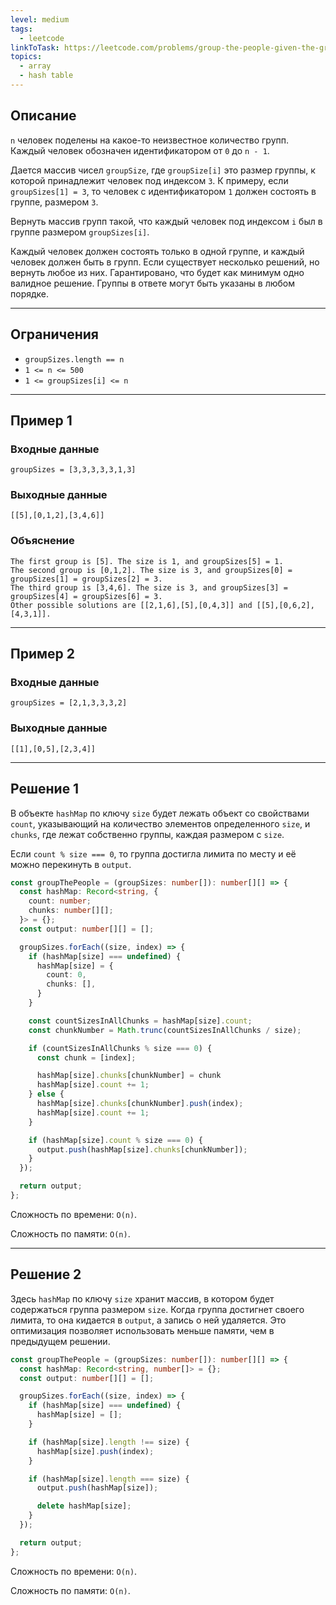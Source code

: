 ```yaml
---
level: medium
tags:
  - leetcode
linkToTask: https://leetcode.com/problems/group-the-people-given-the-group-size-they-belong-to/description/
topics:
  - array
  - hash table
---
```

## Описание

`n` человек поделены на какое-то неизвестное количество групп. Каждый человек обозначен идентификатором от `0` до `n - 1`.

Дается массив чисел `groupSize`, где `groupSize[i]` это размер группы, к которой принадлежит человек под индексом `3`. К примеру, если `groupSizes[1] = 3`, то человек с идентификатором `1` должен состоять в группе, размером `3`.

Вернуть массив групп такой, что каждый человек под индексом `i` был в группе размером `groupSizes[i]`.

Каждый человек должен состоять только в одной группе, и каждый человек должен быть в групп. Если существует несколько решений, но вернуть любое из них. Гарантировано, что будет как минимум одно валидное решение. Группы в ответе могут быть указаны в любом порядке.

---
## Ограничения

- `groupSizes.length == n`
- `1 <= n <= 500`
- `1 <= groupSizes[i] <= n`

---
## Пример 1

### Входные данные

```
groupSizes = [3,3,3,3,3,1,3]
```
### Выходные данные

```
[[5],[0,1,2],[3,4,6]]
```
### Объяснение

```
The first group is [5]. The size is 1, and groupSizes[5] = 1.
The second group is [0,1,2]. The size is 3, and groupSizes[0] = groupSizes[1] = groupSizes[2] = 3.
The third group is [3,4,6]. The size is 3, and groupSizes[3] = groupSizes[4] = groupSizes[6] = 3.
Other possible solutions are [[2,1,6],[5],[0,4,3]] and [[5],[0,6,2],[4,3,1]].
```

---
## Пример 2

### Входные данные

```
groupSizes = [2,1,3,3,3,2]
```
### Выходные данные

```
[[1],[0,5],[2,3,4]]
```

---
## Решение 1

В объекте `hashMap` по ключу `size` будет лежать объект со свойствами `count`, указывающий на количество элементов определенного `size`, и `chunks`, где лежат собственно группы, каждая размером с `size`.

Если `count % size === 0`, то группа достигла лимита по месту и её можно перекинуть в `output`.

```typescript
const groupThePeople = (groupSizes: number[]): number[][] => {
  const hashMap: Record<string, {
    count: number;
    chunks: number[][];
  }> = {};
  const output: number[][] = [];

  groupSizes.forEach((size, index) => {
    if (hashMap[size] === undefined) {
      hashMap[size] = {
        count: 0,
        chunks: [],
      }
    }

    const countSizesInAllChunks = hashMap[size].count;
    const chunkNumber = Math.trunc(countSizesInAllChunks / size);

    if (countSizesInAllChunks % size === 0) {
      const chunk = [index];

      hashMap[size].chunks[chunkNumber] = chunk
      hashMap[size].count += 1;
    } else {
      hashMap[size].chunks[chunkNumber].push(index);
      hashMap[size].count += 1;
    }

    if (hashMap[size].count % size === 0) {
      output.push(hashMap[size].chunks[chunkNumber]);
    }
  });

  return output;
};
```

Сложность по времени: `O(n)`.

Сложность по памяти: `O(n)`.

---
## Решение 2

Здесь `hashMap` по ключу `size` хранит массив, в котором будет содержаться группа размером `size`. Когда группа достигнет своего лимита, то она кидается в `output`, а запись о ней удаляется. Это оптимизация позволяет использовать меньше памяти, чем в предыдущем решении.

```typescript
const groupThePeople = (groupSizes: number[]): number[][] => {
  const hashMap: Record<string, number[]> = {};
  const output: number[][] = [];

  groupSizes.forEach((size, index) => {
    if (hashMap[size] === undefined) {
      hashMap[size] = [];
    }

    if (hashMap[size].length !== size) {
      hashMap[size].push(index);
    }

    if (hashMap[size].length === size) {
      output.push(hashMap[size]);

      delete hashMap[size];
    }
  });

  return output;
};
```

Сложность по времени: `O(n)`.

Сложность по памяти: `O(n)`.